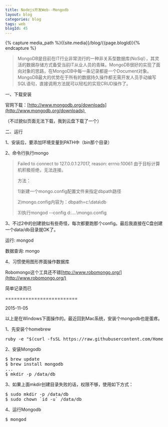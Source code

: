 ```yaml
---
title: Nodejs开发Web--Mongodb
layout: blog
categories: blog
tags: web
blogId: 45
---
```

{% capture media_path %}{{site.media}}/blog/{{page.blogId}}{% endcapture %}

> MongoDB是目前在IT行业非常流行的一种非关系型数据库(NoSql），其灵活的数据存储方式备受当前IT从业人员的青睐。MongoDB很好的实现了面向对象的思路，在MongoDB中每一条记录都是一个Document对象。MongoDB最大的优势在于所有的数据持久操作都无需开发人员手动编写SQL语句，直接调用方法就可以轻松的实现CRUD操作了。

一、下载安装

官网下载：[http://www.mongodb.org/downloads](http://www.mongodb.org/downloads) 

（不过貌似页面无法下载，我到云盘下载了一个）

二、运行

1、安装后，要添加环境变量到PATH中（bin那个目录）

2、命令行执行mongo

> Failed to connect to 127.0.0.1:27017, reason: errno:10061 由于目标计算机积极拒绝，无法连接。
> 
> 方法：
> 
> 1)新建一个mongo.config配置文件来指定dbpath路径
> 
> 2)mongo.config内容为：dbpath=c:\data\db
> 
> 3)执行mongod --config d:\....\mongo.config

3、不过2中的创建貌似有些奇怪，每次都要跑那个config。最后我直接在C盘创建一个data/db目录就OK了。

运行: mongod

数据查询: mongo

4、习惯使用图形界面操作数据库

Robomongo这个工具还不错[http://www.robomongo.org/](http://www.robomongo.org/)

简单记录而已

=========================

2015-11-05

以上是在Windows下面操作的。最近回到Mac系统，安装个mongodb也是蛋疼。

1、先安装个homebrew

<pre class="brush:ruby;toolbar:false">ruby -e "$(curl -fsSL https://raw.githubusercontent.com/Homebrew/install/master/install)"</pre>

2、安装Mongodb

<pre class="brush:bash;toolbar:false">$ brew update
$ brew install mongodb
...
$ mkdir -p /data/db</pre>

3、如果上面mkdir创建目录失败的话，权限不够，使用如下方式：

<pre class="brush:bash;toolbar:false">$ sudo mkdir -p /data/db
$ sudo chown `id -u` /data/db</pre>

4、运行Mongodb

<pre class="brush:bash;toolbar:false">$ mongod</pre>